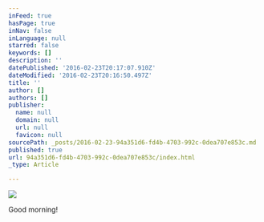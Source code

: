 ```yaml
---
inFeed: true
hasPage: true
inNav: false
inLanguage: null
starred: false
keywords: []
description: ''
datePublished: '2016-02-23T20:17:07.910Z'
dateModified: '2016-02-23T20:16:50.497Z'
title: ''
author: []
authors: []
publisher:
  name: null
  domain: null
  url: null
  favicon: null
sourcePath: _posts/2016-02-23-94a351d6-fd4b-4703-992c-0dea707e853c.md
published: true
url: 94a351d6-fd4b-4703-992c-0dea707e853c/index.html
_type: Article

---
```

![](https://the-grid-user-content.s3-us-west-2.amazonaws.com/0d0c246f-6fb6-4e79-ae12-901886ef2df4.jpg)

Good morning!